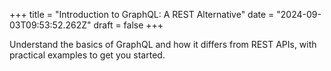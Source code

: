 +++
title = "Introduction to GraphQL: A REST Alternative"
date = "2024-09-03T09:53:52.262Z"
draft = false
+++

  Understand the basics of GraphQL and how it differs from REST APIs, with practical examples to get you started.
        